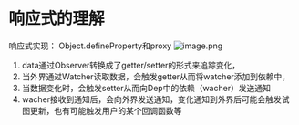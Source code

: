 # 响应式的理解

响应式实现：
Object.defineProperty和proxy
![image.png](https://cdn.nlark.com/yuque/0/2020/png/89543/1600082327522-f7997a3e-7676-4e6b-88bb-1f8e0416eef9.png#align=left&display=inline&height=464&margin=%5Bobject%20Object%5D&name=image.png&originHeight=928&originWidth=1918&size=1317717&status=done&style=none&width=959)

1. data通过Observer转换成了getter/setter的形式来追踪变化，
2. 当外界通过Watcher读取数据，会触发getter从而将watcher添加到依赖中，
3. 当数据变化时，会触发setter从而向Dep中的依赖（wacher）发送通知
4. wacher接收到通知后，会向外界发送通知，变化通知到外界后可能会触发试图更新，也有可能触发用户的某个回调函数等
